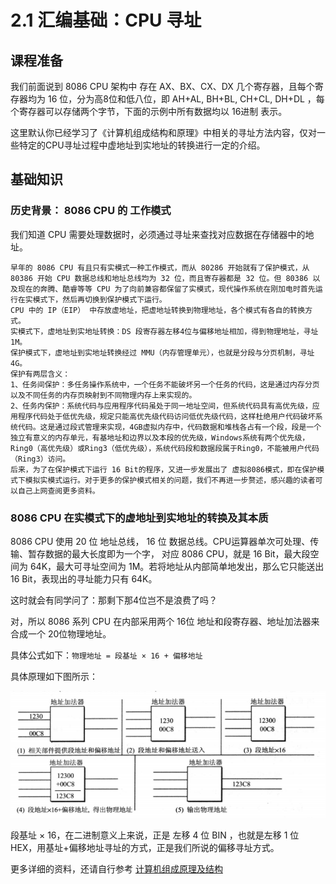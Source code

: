 # 2.1 汇编基础：CPU 寻址

## 课程准备

我们前面说到 8086 CPU 架构中 存在 AX、BX、CX、DX 几个寄存器，且每个寄存器均为 16 位，分为高8位和低八位，即 AH+AL, BH+BL, CH+CL, DH+DL ，每个寄存器可以存储两个字节，下面的示例中所有数据均以 16进制 表示。

这里默认你已经学习了《计算机组成结构和原理》中相关的寻址方法内容，仅对一些特定的CPU寻址过程中虚地址到实地址的转换进行一定的介绍。

## 基础知识

### 历史背景： 8086 CPU 的 工作模式

我们知道 CPU 需要处理数据时，必须通过寻址来查找对应数据在存储器中的地址。

	早年的 8086 CPU 有且只有实模式一种工作模式，而从 80286 开始就有了保护模式，从 80386 开始 CPU 数据总线和地址总线均为 32 位，而且寄存器都是 32 位。但 80386 以及现在的奔腾、酷睿等等 CPU 为了向前兼容都保留了实模式，现代操作系统在刚加电时首先运行在实模式下，然后再切换到保护模式下运行。
	CPU 中的 IP（EIP） 中存放虚地址，把虚地址转换到物理地址，各个模式有各自的转换方式。
	实模式下，虚地址到实地址转换：DS 段寄存器左移4位与偏移地址相加，得到物理地址，寻址1M。
	保护模式下，虚地址到实地址转换经过 MMU（内存管理单元），也就是分段与分页机制，寻址4G。
	保护有两层含义：
	1、任务间保护：多任务操作系统中，一个任务不能破坏另一个任务的代码，这是通过内存分页以及不同任务的内存页映射到不同物理内存上来实现的。
	2、任务内保护：系统代码与应用程序代码虽处于同一地址空间，但系统代码具有高优先级，应用程序代码处于低优先级，规定只能高优先级代码访问低优先级代码，这样杜绝用户代码破坏系统代码。这是通过段式管理来实现，4GB虚拟内存中，代码数据和堆栈各占有一个段，段是一个独立有意义的内存单元，有基地址和边界以及本段的优先级，Windows系统有两个优先级，Ring0（高优先级）或Ring3（低优先级），系统代码段和数据段属于Ring0，不能被用户代码（Ring3）访问。
	后来，为了在保护模式下运行 16 Bit的程序，又进一步发展出了 虚拟8086模式，即在保护模式下模拟实模式运行。对于更多的保护模式相关的问题，我们不再进一步赘述，感兴趣的读者可以自己上网查阅更多资料。

### 8086 CPU 在实模式下的虚地址到实地址的转换及其本质

8086 CPU 使用 20 位 地址总线， 16 位 数据总线。CPU运算器单次可处理、传输、暂存数据的最大长度即为一个字， 对应 8086 CPU，就是 16 Bit，最大段空间为 64K，最大可寻址空间为 1M。若将地址从内部简单地发出，那么它只能送出16 Bit，表现出的寻址能力只有 64K。

这时就会有同学问了：那剩下那4位岂不是浪费了吗？

对，所以 8086 系列 CPU 在内部采用两个 16位 地址和段寄存器、地址加法器来合成一个 20位物理地址。

具体公式如下：```物理地址 = 段基址 × 16 + 偏移地址```

具体原理如下图所示：

![find addr 16TO20bit](../assets/register/findaddr1.png)

段基址 × 16，在二进制意义上来说，正是 左移 4 位 BIN ，也就是左移 1 位 HEX，用基址+偏移地址寻址的方式，正是我们所说的偏移寻址方式。

更多详细的资料，还请自行参考 [计算机组成原理及结构](./README.md)
